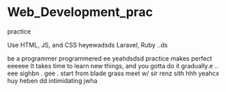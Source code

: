 # Web_Development_prac
practice

Use HTML, JS, and CSS
 heyewadsds
Laravel, Ruby ..ds

be a programmer programmered ee
 yeahdsdsd
practice makes perfect
eeeeee
It takes time to learn new things, and you gotta do it gradually.e
..
 eee 
sighbn
. gee . start from blade grass meet w/ sir renz
sith
hhh
yeahcx
huy
heben
dd
intimidating
jwha
